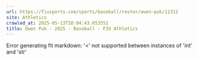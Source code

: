 ```yaml
---
url: https://fiusports.com/sports/baseball/roster/owen-puk/11312
site: Athletics
crawled_at: 2025-05-13T10:04:43.653552
title: Owen Puk - 2025 - Baseball - FIU Athletics
---
```


Error generating fit markdown: '<' not supported between instances of 'int' and 'str'